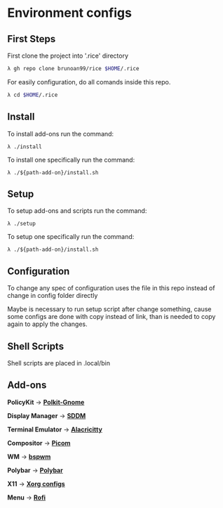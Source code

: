 # Environment configs

## **First Steps**

First clone the project into '.rice' directory

```sh
λ gh repo clone brunoan99/rice $HOME/.rice
```

For easily configuration, do all comands inside this repo.

```sh
λ cd $HOME/.rice
```

## **Install**

To install add-ons run the command:

```
λ ./install
```

To install one specifically run the command:

```
λ ./${path-add-on}/install.sh
```


## **Setup**

To setup add-ons and scripts run the command:

```
λ ./setup
```

To setup one specifically run the command:

```
λ ./${path-add-on}/install.sh
```

## **Configuration**

To change any spec of configuration uses the file in this repo instead of change in config folder directly

Maybe is necessary to run setup script after change something, cause some configs are done with copy instead of link, than is needed to copy again to apply the changes.

## **Shell Scripts**

Shell scripts are placed in .local/bin

## **Add-ons**

**PolicyKit** -> **[Polkit-Gnome](./polkit/Readme.md)**

**Display Manager** -> **[SDDM](/sddm/Readme.md)**

**Terminal Emulator** -> **[Alacricitty](./alacritty/Readme.md)**

**Compositor** -> **[Picom](./picom/README.md)**

**WM** -> **[bspwm](./wm/bspwm/README.md)**

**Polybar** -> **[Polybar](./polybar/README.md)**

**X11** -> **[Xorg configs](./xorg/Readme.md)**

**Menu** -> **[Rofi](./rofi/Readme.md)**
